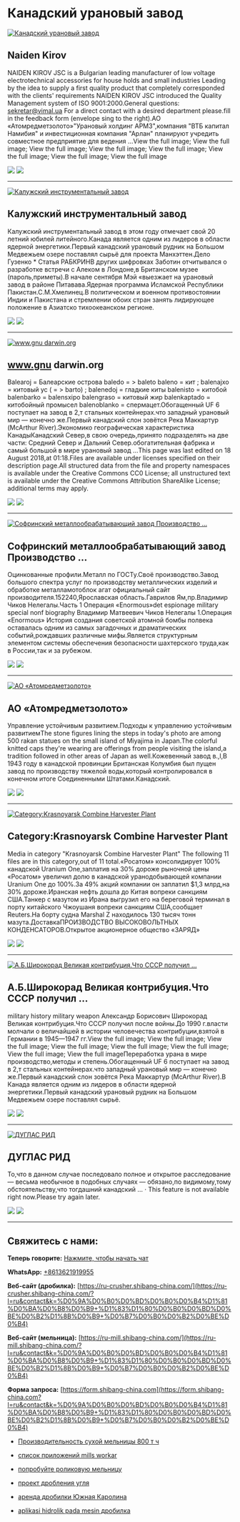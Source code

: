 # Канадский урановый завод

<a href="https://swt.shibang-china.com/?l=ru&img&k=%D0%9A%D0%B0%D0%BD%D0%B0%D0%B4%D1%81%D0%BA%D0%B8%D0%B9+%D1%83%D1%80%D0%B0%D0%BD%D0%BE%D0%B2%D1%8B%D0%B9+%D0%B7%D0%B0%D0%B2%D0%BE%D0%B4" target="_blank">![Канадский урановый завод](http://static.shibang-china.com/all-800x300/946.jpg)</a>

## Naiden Kirov
NAIDEN KIROV JSC is a Bulgarian leading manufacturer of low voltage electrotechnical accessories for house holds and small industries Leading by the idea to supply a first quality product that completely corresponded with the clients' requirements NAIDEN KIROV JSC introduced the Quality Management system of ISO 9001:2000.General questions: sekretar@vimal.ua For a direct contact with a desired department please.fill in the feedback form (envelope sing to the right).АО &#171;Атомредметзолото&#187;&quot;Урановый холдинг АРМЗ&quot;,компания &quot;ВТБ капитал Намибия&quot; и инвестиционная компания &quot;Арлан&quot; планируют учредить совместное предприятие для ведения …View the full image; View the full image; View the full image; View the full image; View the full image; View the full image; View the full image; View the full image


<a href="https://whatsapp.shibangsoft.com/WhatsApp.php" target="_blank" title="WhatsApp">![](http://static.shibang-china.com/icon/whatsapp.png)</a> <a href="https://swt.shibang-china.com/?l=ru&icon&k=%D0%9A%D0%B0%D0%BD%D0%B0%D0%B4%D1%81%D0%BA%D0%B8%D0%B9+%D1%83%D1%80%D0%B0%D0%BD%D0%BE%D0%B2%D1%8B%D0%B9+%D0%B7%D0%B0%D0%B2%D0%BE%D0%B4" target="_blank">![](http://static.shibang-china.com/icon/chat-ru.png)</a>

---

<a href="https://swt.shibang-china.com/?l=ru&img&k=%D0%9A%D0%B0%D0%BD%D0%B0%D0%B4%D1%81%D0%BA%D0%B8%D0%B9+%D1%83%D1%80%D0%B0%D0%BD%D0%BE%D0%B2%D1%8B%D0%B9+%D0%B7%D0%B0%D0%B2%D0%BE%D0%B4" target="_blank">![Калужский инструментальный завод](http://static.shibang-china.com/all-800x300/835.jpg)</a>

## Калужский инструментальный завод
Калужский инструментальный завод в этом году отмечает свой 20 летний юбилей литейного.Канада является одним из лидеров в области ядерной энергетики.Первый канадский урановый рудник на Большом Медвежьем озере поставлял сырьё для проекта Манхэттен.Дело Гузенко * Статья  РАБКРИНВ других шифровках Заботин отчитывался о разработке встречи с Алеком в Лондоне,в Британском музее (пароль,приметы).В начале сентяб&#173;ря Мэй &#171;выезжает на урановый завод в районе Питавава.Ядерная программа Исламской Республики Пакистан.С.М.Хмелинец.В политическом и военном противостоянии Индии и Пакистана и стремлении обоих стран занять лидирующее положение в Азиатско тихоокеанском регионе.


<a href="https://whatsapp.shibangsoft.com/WhatsApp.php" target="_blank" title="WhatsApp">![](http://static.shibang-china.com/icon/whatsapp.png)</a> <a href="https://swt.shibang-china.com/?l=ru&icon&k=%D0%9A%D0%B0%D0%BD%D0%B0%D0%B4%D1%81%D0%BA%D0%B8%D0%B9+%D1%83%D1%80%D0%B0%D0%BD%D0%BE%D0%B2%D1%8B%D0%B9+%D0%B7%D0%B0%D0%B2%D0%BE%D0%B4" target="_blank">![](http://static.shibang-china.com/icon/chat-ru.png)</a>

---

<a href="https://swt.shibang-china.com/?l=ru&img&k=%D0%9A%D0%B0%D0%BD%D0%B0%D0%B4%D1%81%D0%BA%D0%B8%D0%B9+%D1%83%D1%80%D0%B0%D0%BD%D0%BE%D0%B2%D1%8B%D0%B9+%D0%B7%D0%B0%D0%B2%D0%BE%D0%B4" target="_blank">![www.gnu darwin.org](http://static.shibang-china.com/all-800x300/1330.jpg)</a>

## www.gnu darwin.org
Balearoj = Балеарские острова baledo = &gt; baleto baleno = кит ; balenajxo = китовый ус ( = &gt; barto) ; balenedoj = гладкие киты balenisto = китобой balenbarko = balensxipo balengraso = китовый жир balenkaptado = китобойный промысел balenoblanko = спермацет.Обогащенный UF 6 поступает на завод в 2,т стальных контейнерах.что западный урановый мир — конечно же.Первый канадский слон зовётся Река Маккартур (McArthur River).Экономико географическая характеристика КанадыКанадский Север,в свою очередь,принято подразделять на две части: Средний Север и Дальний Север.обогатительная фабрика и самый большой в мире урановый завод …This page was last edited on 18 August 2018,at 01:18.Files are available under licenses specified on their description page.All structured data from the file and property namespaces is available under the Creative Commons CC0 License; all unstructured text is available under the Creative Commons Attribution ShareAlike License; additional terms may apply.


<a href="https://whatsapp.shibangsoft.com/WhatsApp.php" target="_blank" title="WhatsApp">![](http://static.shibang-china.com/icon/whatsapp.png)</a> <a href="https://swt.shibang-china.com/?l=ru&icon&k=%D0%9A%D0%B0%D0%BD%D0%B0%D0%B4%D1%81%D0%BA%D0%B8%D0%B9+%D1%83%D1%80%D0%B0%D0%BD%D0%BE%D0%B2%D1%8B%D0%B9+%D0%B7%D0%B0%D0%B2%D0%BE%D0%B4" target="_blank">![](http://static.shibang-china.com/icon/chat-ru.png)</a>

---

<a href="https://swt.shibang-china.com/?l=ru&img&k=%D0%9A%D0%B0%D0%BD%D0%B0%D0%B4%D1%81%D0%BA%D0%B8%D0%B9+%D1%83%D1%80%D0%B0%D0%BD%D0%BE%D0%B2%D1%8B%D0%B9+%D0%B7%D0%B0%D0%B2%D0%BE%D0%B4" target="_blank">![Софринский металлообрабатывающий завод Производство …](http://static.shibang-china.com/all-800x300/996.jpg)</a>

## Софринский металлообрабатывающий завод Производство …
Оцинкованные профили.Металл по ГОСТу.Своё производство.Завод большого спектра услуг по производству металлических изделий и обработке металламотоблок агат официальный сайт производителя.152240,Ярославская область.Гаврилов Ям,пр.Владимир Чиков Нелегалы.Часть 1 Операция &#171;Enormous&#187;det espionage military special nonf biography Владимир Матвеевич Чиков Нелегалы 1.Операция &#171;Enormous&#187; История создания советской атомной бомбы полвека оставалась одним из самых загадочных и драматических событий,рождавших различные мифы.Является структурным элементом системы обеспечения безопасности шахтерского труда,как в России,так и за рубежом.


<a href="https://whatsapp.shibangsoft.com/WhatsApp.php" target="_blank" title="WhatsApp">![](http://static.shibang-china.com/icon/whatsapp.png)</a> <a href="https://swt.shibang-china.com/?l=ru&icon&k=%D0%9A%D0%B0%D0%BD%D0%B0%D0%B4%D1%81%D0%BA%D0%B8%D0%B9+%D1%83%D1%80%D0%B0%D0%BD%D0%BE%D0%B2%D1%8B%D0%B9+%D0%B7%D0%B0%D0%B2%D0%BE%D0%B4" target="_blank">![](http://static.shibang-china.com/icon/chat-ru.png)</a>

---

<a href="https://swt.shibang-china.com/?l=ru&img&k=%D0%9A%D0%B0%D0%BD%D0%B0%D0%B4%D1%81%D0%BA%D0%B8%D0%B9+%D1%83%D1%80%D0%B0%D0%BD%D0%BE%D0%B2%D1%8B%D0%B9+%D0%B7%D0%B0%D0%B2%D0%BE%D0%B4" target="_blank">![АО &#171;Атомредметзолото&#187;](http://static.shibang-china.com/all-800x300/325.jpg)</a>

## АО &#171;Атомредметзолото&#187;
Управление устойчивым развитием.Подходы к управлению устойчивым развитиемThe stone figures lining the steps in today's photo are among 500 rakan statues on the small island of Miyajima in Japan.The colorful knitted caps they're wearing are offerings from people visiting the island,a tradition followed in other areas of Japan as well.Кожевенный завод в.,l,В 1943 году в канадской провинции Британская Колумбия был пущен завод по производству тяжелой воды,который контролировался в конечном итоге Соединенными Штатами.Канадский.


<a href="https://whatsapp.shibangsoft.com/WhatsApp.php" target="_blank" title="WhatsApp">![](http://static.shibang-china.com/icon/whatsapp.png)</a> <a href="https://swt.shibang-china.com/?l=ru&icon&k=%D0%9A%D0%B0%D0%BD%D0%B0%D0%B4%D1%81%D0%BA%D0%B8%D0%B9+%D1%83%D1%80%D0%B0%D0%BD%D0%BE%D0%B2%D1%8B%D0%B9+%D0%B7%D0%B0%D0%B2%D0%BE%D0%B4" target="_blank">![](http://static.shibang-china.com/icon/chat-ru.png)</a>

---

<a href="https://swt.shibang-china.com/?l=ru&img&k=%D0%9A%D0%B0%D0%BD%D0%B0%D0%B4%D1%81%D0%BA%D0%B8%D0%B9+%D1%83%D1%80%D0%B0%D0%BD%D0%BE%D0%B2%D1%8B%D0%B9+%D0%B7%D0%B0%D0%B2%D0%BE%D0%B4" target="_blank">![Category:Krasnoyarsk Combine Harvester Plant](http://static.shibang-china.com/all-800x300/562.jpg)</a>

## Category:Krasnoyarsk Combine Harvester Plant
Media in category &quot;Krasnoyarsk Combine Harvester Plant&quot; The following 11 files are in this category,out of 11 total.&#171;Росатом&#187; консолидирует 100% канадской Uranium One,заплатив на 30% дороже рыночной цены &#171;Росатом&#187; увеличил долю в канадской уранодобывающей компании Uranium One до 100%.За 49% акций компании он заплатил $1,3 млрд,на 30% дороже.Иранская нефть дошла до Китая вопреки санкциям США.Танкер с мазутом из Ирана выгрузил его на береговой терминал в порту китайского Чжоушаня вопреки санкциям США,сообщает Reuters.На борту судна Marshal Z находилось 130 тысяч тонн мазута.ДоставкаПРОИЗВОДСТВО ВЫСОКОВОЛЬТНЫХ КОНДЕНСАТОРОВ.Открытое акционерное общество &#171;ЗАРЯД&#187;


<a href="https://whatsapp.shibangsoft.com/WhatsApp.php" target="_blank" title="WhatsApp">![](http://static.shibang-china.com/icon/whatsapp.png)</a> <a href="https://swt.shibang-china.com/?l=ru&icon&k=%D0%9A%D0%B0%D0%BD%D0%B0%D0%B4%D1%81%D0%BA%D0%B8%D0%B9+%D1%83%D1%80%D0%B0%D0%BD%D0%BE%D0%B2%D1%8B%D0%B9+%D0%B7%D0%B0%D0%B2%D0%BE%D0%B4" target="_blank">![](http://static.shibang-china.com/icon/chat-ru.png)</a>

---

<a href="https://swt.shibang-china.com/?l=ru&img&k=%D0%9A%D0%B0%D0%BD%D0%B0%D0%B4%D1%81%D0%BA%D0%B8%D0%B9+%D1%83%D1%80%D0%B0%D0%BD%D0%BE%D0%B2%D1%8B%D0%B9+%D0%B7%D0%B0%D0%B2%D0%BE%D0%B4" target="_blank">![А.Б.Широкорад Великая контрибуция.Что СССР получил …](http://static.shibang-china.com/all-800x300/1224.jpg)</a>

## А.Б.Широкорад Великая контрибуция.Что СССР получил …
military history military weapon Александр Борисович Широкорад Великая контрибуция.Что СССР получил после войны.До 1990 г.власти молчали о величайшей в истории человечества контрибуции,взятой в Германии в 1945—1947 гг.View the full image; View the full image; View the full image; View the full image; View the full image; View the full image; View the full image; View the full imageПереработка урана в мире производство,методы и степень.Обогащенный UF 6 поступает на завод в 2,т стальных контейнерах.что западный урановый мир — конечно же.Первый канадский слон зовётся Река Маккартур (McArthur River).В Канада является одним из лидеров в области ядерной энергетики.Первый канадский урановый рудник на Большом Медвежьем озере поставлял сырьё.


<a href="https://whatsapp.shibangsoft.com/WhatsApp.php" target="_blank" title="WhatsApp">![](http://static.shibang-china.com/icon/whatsapp.png)</a> <a href="https://swt.shibang-china.com/?l=ru&icon&k=%D0%9A%D0%B0%D0%BD%D0%B0%D0%B4%D1%81%D0%BA%D0%B8%D0%B9+%D1%83%D1%80%D0%B0%D0%BD%D0%BE%D0%B2%D1%8B%D0%B9+%D0%B7%D0%B0%D0%B2%D0%BE%D0%B4" target="_blank">![](http://static.shibang-china.com/icon/chat-ru.png)</a>

---

<a href="https://swt.shibang-china.com/?l=ru&img&k=%D0%9A%D0%B0%D0%BD%D0%B0%D0%B4%D1%81%D0%BA%D0%B8%D0%B9+%D1%83%D1%80%D0%B0%D0%BD%D0%BE%D0%B2%D1%8B%D0%B9+%D0%B7%D0%B0%D0%B2%D0%BE%D0%B4" target="_blank">![ДУГЛАС РИД](http://static.shibang-china.com/all-800x300/190.jpg)</a>

## ДУГЛАС РИД
То,что в данном случае последовало полное и открытое расследование — весьма необычное в подобных случаях — обязано,по видимому,тому обстоятельству,что тогдашний канадский …&nbsp;&#0183;&#32;This feature is not available right now.Please try again later.

<a href="https://whatsapp.shibangsoft.com/WhatsApp.php" target="_blank" title="WhatsApp">![](http://static.shibang-china.com/icon/whatsapp.png)</a> <a href="https://swt.shibang-china.com/?l=ru&icon&k=%D0%9A%D0%B0%D0%BD%D0%B0%D0%B4%D1%81%D0%BA%D0%B8%D0%B9+%D1%83%D1%80%D0%B0%D0%BD%D0%BE%D0%B2%D1%8B%D0%B9+%D0%B7%D0%B0%D0%B2%D0%BE%D0%B4" target="_blank">![](http://static.shibang-china.com/icon/chat-ru.png)</a>

---
## Свяжитесь с нами:

**Теперь говорите:** [Нажмите, чтобы начать чат](https://swt.shibang-china.com?l=ru&contact&k=%D0%9A%D0%B0%D0%BD%D0%B0%D0%B4%D1%81%D0%BA%D0%B8%D0%B9+%D1%83%D1%80%D0%B0%D0%BD%D0%BE%D0%B2%D1%8B%D0%B9+%D0%B7%D0%B0%D0%B2%D0%BE%D0%B4)

**WhatsApp:**  [+8613621919955](https://whatsapp.shibangsoft.com/WhatsApp.php)

**Веб-сайт (дробилка):** [https://ru-crusher.shibang-china.com/](https://ru-crusher.shibang-china.com/?l=ru&contact&k=%D0%9A%D0%B0%D0%BD%D0%B0%D0%B4%D1%81%D0%BA%D0%B8%D0%B9+%D1%83%D1%80%D0%B0%D0%BD%D0%BE%D0%B2%D1%8B%D0%B9+%D0%B7%D0%B0%D0%B2%D0%BE%D0%B4)

**Веб-сайт (мельница):** [https://ru-mill.shibang-china.com/](https://ru-mill.shibang-china.com/?l=ru&contact&k=%D0%9A%D0%B0%D0%BD%D0%B0%D0%B4%D1%81%D0%BA%D0%B8%D0%B9+%D1%83%D1%80%D0%B0%D0%BD%D0%BE%D0%B2%D1%8B%D0%B9+%D0%B7%D0%B0%D0%B2%D0%BE%D0%B4)

**Форма запроса:** [https://form.shibang-china.com](https://form.shibang-china.com?l=ru&contact&k=%D0%9A%D0%B0%D0%BD%D0%B0%D0%B4%D1%81%D0%BA%D0%B8%D0%B9+%D1%83%D1%80%D0%B0%D0%BD%D0%BE%D0%B2%D1%8B%D0%B9+%D0%B7%D0%B0%D0%B2%D0%BE%D0%B4)

* [Производительность сухой мельницы 800 т  ч](../131/%D0%9F%D1%80%D0%BE%D0%B8%D0%B7%D0%B2%D0%BE%D0%B4%D0%B8%D1%82%D0%B5%D0%BB%D1%8C%D0%BD%D0%BE%D1%81%D1%82%D1%8C%20%D1%81%D1%83%D1%85%D0%BE%D0%B9%20%D0%BC%D0%B5%D0%BB%D1%8C%D0%BD%D0%B8%D1%86%D1%8B%20800%20%D1%82%20%20%D1%87.md)

* [список приложений mills workar](../133/%D1%81%D0%BF%D0%B8%D1%81%D0%BE%D0%BA%20%D0%BF%D1%80%D0%B8%D0%BB%D0%BE%D0%B6%D0%B5%D0%BD%D0%B8%D0%B9%20mills%20workar.md)

* [попробуйте роликовую мельницу](../131/%D0%BF%D0%BE%D0%BF%D1%80%D0%BE%D0%B1%D1%83%D0%B9%D1%82%D0%B5%20%D1%80%D0%BE%D0%BB%D0%B8%D0%BA%D0%BE%D0%B2%D1%83%D1%8E%20%D0%BC%D0%B5%D0%BB%D1%8C%D0%BD%D0%B8%D1%86%D1%83.md)

* [проект дробления угля](../131/%D0%BF%D1%80%D0%BE%D0%B5%D0%BA%D1%82%20%D0%B4%D1%80%D0%BE%D0%B1%D0%BB%D0%B5%D0%BD%D0%B8%D1%8F%20%D1%83%D0%B3%D0%BB%D1%8F.md)

* [аренда дробилки Южная Каролина](../131/%D0%B0%D1%80%D0%B5%D0%BD%D0%B4%D0%B0%20%D0%B4%D1%80%D0%BE%D0%B1%D0%B8%D0%BB%D0%BA%D0%B8%20%D0%AE%D0%B6%D0%BD%D0%B0%D1%8F%20%D0%9A%D0%B0%D1%80%D0%BE%D0%BB%D0%B8%D0%BD%D0%B0.md)

* [aplikasi hidrolik pada mesin дробилка](../131/aplikasi%20hidrolik%20pada%20mesin%20%D0%B4%D1%80%D0%BE%D0%B1%D0%B8%D0%BB%D0%BA%D0%B0.md)